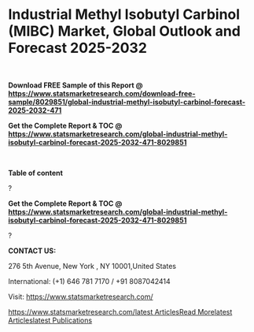 <h1>Industrial Methyl Isobutyl Carbinol (MIBC) Market, Global Outlook and Forecast 2025-2032</h1><br/><p><strong>Download FREE Sample of this Report @ <a href="https://www.statsmarketresearch.com/download-free-sample/8029851/global-industrial-methyl-isobutyl-carbinol-forecast-2025-2032-471">https://www.statsmarketresearch.com/download-free-sample/8029851/global-industrial-methyl-isobutyl-carbinol-forecast-2025-2032-471</a></strong></p>
 
 
 
 <div><b>Get the Complete Report & TOC @ <a href="https://www.statsmarketresearch.com/global-industrial-methyl-isobutyl-carbinol-forecast-2025-2032-471-8029851">https://www.statsmarketresearch.com/global-industrial-methyl-isobutyl-carbinol-forecast-2025-2032-471-8029851</a></b></div>
 
 
 
 <p><br />
 
 <b>Table of content</b></p>
 
 
 
 <p>? </p>
 
 
 
 <div><b>Get the Complete Report & TOC @ <a href="https://www.statsmarketresearch.com/global-industrial-methyl-isobutyl-carbinol-forecast-2025-2032-471-8029851">https://www.statsmarketresearch.com/global-industrial-methyl-isobutyl-carbinol-forecast-2025-2032-471-8029851</a></b></div>
 
 
 
 <p>? </p>
 
 
 
 <p><b>CONTACT US:</b><br />
 
 276 5th Avenue, New York , NY 10001,United States<br />
 
 International: (+1) 646 781 7170 / +91 8087042414<br />
 
 Visit: <a href="https://www.statsmarketresearch.com/">https://www.statsmarketresearch.com/</a><br />
 
 <a href="https://gyeongbokgung.com">https://www.statsmarketresearch.com/</a><a href="https://hallyeomaritime.com">latest Articles</a><a href="https://jingwansa.com">Read More</a><a href="https://nguoiviet.jp/">latest Articles</a><a href="https://www.intelmarketresearch.com/">latest Publications</a></p>